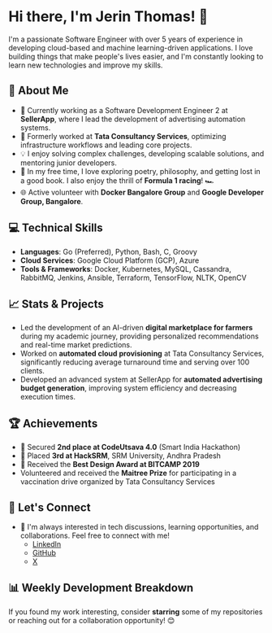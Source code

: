 # Hi there, I'm Jerin Thomas! 👋

I'm a passionate Software Engineer with over 5 years of experience in developing cloud-based and machine learning-driven applications. I love building things that make people's lives easier, and I'm constantly looking to learn new technologies and improve my skills.

## 🚀 About Me
- 🔭 Currently working as a Software Development Engineer 2 at **SellerApp**, where I lead the development of advertising automation systems.
- 🌱 Formerly worked at **Tata Consultancy Services**, optimizing infrastructure workflows and leading core projects.
- 💡 I enjoy solving complex challenges, developing scalable solutions, and mentoring junior developers.
- 📖 In my free time, I love exploring poetry, philosophy, and getting lost in a good book. I also enjoy the thrill of **Formula 1 racing**! 🏎️
- 🌐 Active volunteer with **Docker Bangalore Group** and **Google Developer Group, Bangalore**.

## 💻 Technical Skills
- **Languages**: Go (Preferred), Python, Bash, C, Groovy
- **Cloud Services**: Google Cloud Platform (GCP), Azure
- **Tools & Frameworks**: Docker, Kubernetes, MySQL, Cassandra, RabbitMQ, Jenkins, Ansible, Terraform, TensorFlow, NLTK, OpenCV

## 📈 Stats & Projects
- Led the development of an AI-driven **digital marketplace for farmers** during my academic journey, providing personalized recommendations and real-time market predictions.
- Worked on **automated cloud provisioning** at Tata Consultancy Services, significantly reducing average turnaround time and serving over 100 clients.
- Developed an advanced system at SellerApp for **automated advertising budget generation**, improving system efficiency and decreasing execution times.

## 🏆 Achievements
- 🥇 Secured **2nd place at CodeUtsava 4.0** (Smart India Hackathon)
- 🥉 Placed **3rd at HackSRM**, SRM University, Andhra Pradesh
- 🏅 Received the **Best Design Award at BITCAMP 2019**
- Volunteered and received the **Maitree Prize** for participating in a vaccination drive organized by Tata Consultancy Services

## 🤝 Let's Connect
- 💬 I'm always interested in tech discussions, learning opportunities, and collaborations. Feel free to connect with me!
  - [LinkedIn](https://linkedin.com/in/jerinthomas1404)
  - [GitHub](https://github.com/jerinthomas1404)
  - [ X ](https://x.com/mendax_scribere)



## 📊 Weekly Development Breakdown
<!--START_SECTION:waka-->
<!--END_SECTION:waka-->

If you found my work interesting, consider **starring** some of my repositories or reaching out for a collaboration opportunity! 😊
